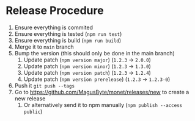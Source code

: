 # Release Procedure

1. Ensure everything is commited
2. Ensure everything is tested (`npm run test`)
3. Ensure everything is build (`npm run build`)
4. Merge it to `main` branch
5. Bump the version (this should only be done in the main branch)
   1. Update patch (`npm version major`) (`1.2.3` -> `2.0.0`)
   2. Update patch (`npm version minor`) (`1.2.3` -> `1.3.0`)
   3. Update patch (`npm version patch`) (`1.2.3` -> `1.2.4`)
   4. Update patch (`npm version prerelease`) (`1.2.3` -> `1.2.3-0`)
6. Push it `git push --tags`
7. Go to https://github.com/MagusByte/monet/releases/new to create a new release
   1. Or alternatively send it to npm manually (`npm publish --access public`)
